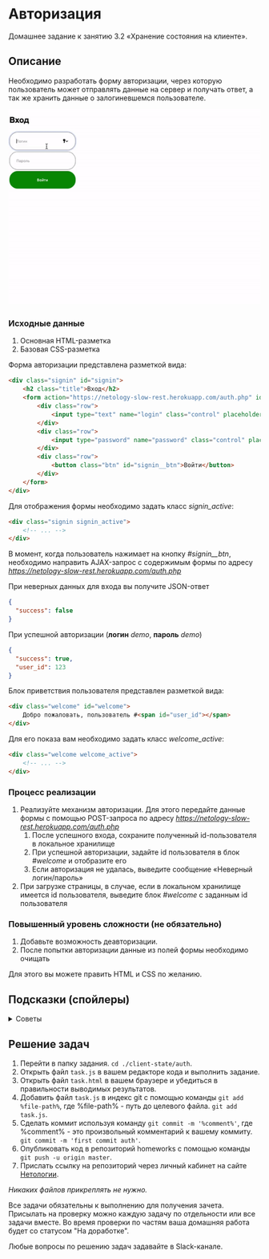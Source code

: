 # Авторизация

Домашнее задание к занятию 3.2 «Хранение состояния на клиенте».

## Описание 

Необходимо разработать форму авторизации, через которую пользователь может отправлять данные
 на сервер и получать ответ, а так же хранить данные о залогиневшемся пользователе.

![Demo](./demo.gif)

### Исходные данные

1. Основная HTML-разметка
2. Базовая CSS-разметка

Форма авторизации представлена разметкой вида:

```html
<div class="signin" id="signin">
    <h2 class="title">Вход</h2>
    <form action="https://netology-slow-rest.herokuapp.com/auth.php" id="signin__form">
        <div class="row">
            <input type="text" name="login" class="control" placeholder="Логин">
        </div>
        <div class="row">
            <input type="password" name="password" class="control" placeholder="Пароль">
        </div>
        <div class="row">
            <button class="btn" id="signin__btn">Войти</button>
        </div>
    </form>
</div>
```

Для отображения формы необходимо задать класс *signin_active*:

```html
<div class="signin signin_active">
    <!-- ... -->
</div>
```

В момент, когда пользователь нажимает на кнопку *#signin__btn*, необходимо
направить AJAX-запрос с содержимым формы по адресу 
*https://netology-slow-rest.herokuapp.com/auth.php*

При неверных данных для входа вы получите JSON-ответ

```json
{
  "success": false
}
```

При успешной авторизации (__логин__ *demo*, __пароль__ *demo*)

```json
{
  "success": true,
  "user_id": 123 
}
```

Блок приветствия пользователя представлен разметкой вида:

```html
<div class="welcome" id="welcome">
    Добро пожаловать, пользователь #<span id="user_id"></span>
</div>
```

Для его показа вам необходимо задать класс *welcome_active*:

```html
<div class="welcome welcome_active">
    <!-- ... -->
</div>
```

### Процесс реализации

1. Реализуйте механизм авторизации. 
Для этого передайте данные формы с помощью POST-запроса по адресу
*https://netology-slow-rest.herokuapp.com/auth.php*
    1. После успешного входа, сохраните полученный id-пользователя в локальное хранилище
    2. При успешной авторизации, задайте id пользователя в блок *#welcome* и отобразите его
    3. Если авторизация не удалась, выведите сообщение «Неверный логин/пароль»
2. При загрузке страницы, в случае, если в локальном хранилище имеется 
id пользователя, выведите блок *#welcome* с заданным id пользователя

### Повышенный уровень сложности (не обязательно)

1. Добавьте возможность деавторизации. 
2. После попытки авторизации данные из полей формы необходимо очищать

Для этого вы можете править HTML и CSS по желанию.

## Подсказки (спойлеры)

<details>
<summary>Советы</summary>

Самый простой способ отправить данные для авторизации - воспользоваться FormData

</details>

## Решение задач

1. Перейти в папку задания. `cd ./client-state/auth`.
2. Открыть файл `task.js` в вашем редакторе кода и выполнить задание.
3. Открыть файл `task.html` в вашем браузере и убедиться в правильности выводимых результатов.
4. Добавить файл `task.js` в индекс git с помощью команды `git add %file-path%`, где %file-path% - путь до целевого файла. `git add task.js`.
5. Сделать коммит используя команду `git commit -m '%comment%'`, где %comment% - это произвольный комментарий к вашему коммиту. `git commit -m 'first commit auth'`.
6. Опубликовать код в репозиторий homeworks с помощью команды `git push -u origin master`.
7. Прислать ссылку на репозиторий через личный кабинет на сайте [Нетологии][6].

[0]: https://github.com/
[1]: https://www.sublimetext.com/
[2]: https://code.visualstudio.com/
[3]: https://github.com/netology-code/guides/tree/master/github
[4]: https://git-scm.com/
[5]: https://github.com/netology-code/guides/blob/master/git/REAMDE.md
[6]: https://netology.ru/

*Никаких файлов прикреплять не нужно.*

Все задачи обязательны к выполнению для получения зачета. Присылать на проверку можно каждую задачу по отдельности или все задачи вместе. Во время проверки по частям ваша домашняя работа будет со статусом "На доработке".

Любые вопросы по решению задач задавайте в Slack-канале.
